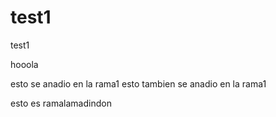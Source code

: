 test1
=====

test1

hooola

esto se anadio en la rama1
esto tambien se anadio en la rama1

esto es ramalamadindon
